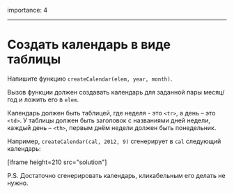importance: 4

---

# Создать календарь в виде таблицы

Напишите функцию `createCalendar(elem, year, month)`.

Вызов функции должен создавать календарь для заданной пары месяц/год и ложить его в `elem`.

Календарь должен быть таблицей, где неделя - это `<tr>`, а день – это `<td>`. У таблицы должен быть заголовок с названиями дней недели, каждый день – `<th>`, первым днём недели должен быть понедельник.

Например, `createCalendar(cal, 2012, 9)` сгенерирует в `cal` следующий календарь:

[iframe height=210 src="solution"]

P.S. Достаточно сгенерировать календарь, кликабельным его делать не нужно.
